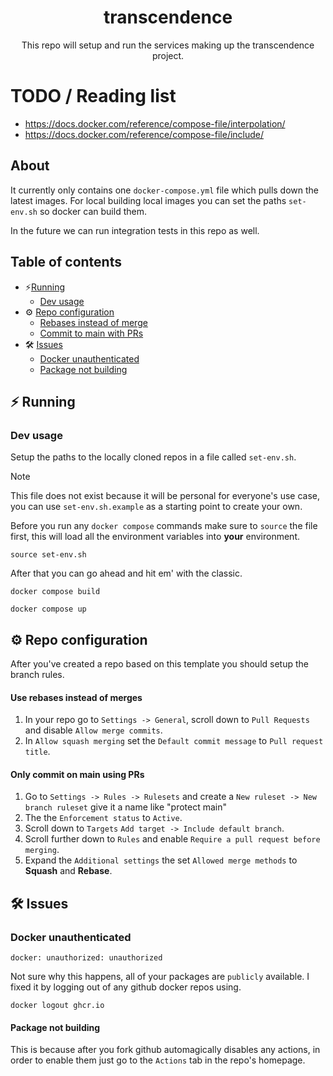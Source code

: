 <div align=center>

# transcendence
This repo will setup and run the services making up the transcendence project.
</div>


# TODO / Reading list
- https://docs.docker.com/reference/compose-file/interpolation/
- https://docs.docker.com/reference/compose-file/include/


## About
It currently only contains one `docker-compose.yml` file which pulls down the latest images.
For local building local images you can set the paths `set-env.sh` so docker can build them.

In the future we can run integration tests in this repo as well.

## Table of contents

- ⚡️[Running](#features)
  - [Dev usage](#dev-usage)
- ⚙️ [Repo configuration](#repo-configuration)
  - [Rebases instead of merge](#use-rebases-instead-of-merges)
  - [Commit to main with PRs](#only-commit-on-main-using-prs)
- 🛠️ [Issues](#issues)
  - [Docker unauthenticated](#docker-unauthenticated)
  - [Package not building](#package-not-building)

## ⚡️ Running

### Dev usage
Setup the paths to the locally cloned repos in a file called `set-env.sh`.
> [!NOTE]
> This file does not exist because it will be personal for everyone's use case, you can use `set-env.sh.example` as a starting point to create your own.

Before you run any `docker compose` commands make sure to `source` the file first, this will load all the environment variables into **your** environment.
```
source set-env.sh
```
After that you can go ahead and hit em' with the classic.
```
docker compose build
```
```
docker compose up
```


## ⚙️  Repo configuration
After you've created a repo based on this template you should setup the branch rules.
#### Use rebases instead of merges
1. In your repo go to `Settings -> General`, scroll down to `Pull Requests` and disable `Allow merge commits`.
2. In `Allow squash merging` set the `Default commit message` to `Pull request title`.

#### Only commit on main using PRs
1. Go to `Settings -> Rules -> Rulesets` and create a `New ruleset -> New branch ruleset` give it a name like "protect main"
2. The the `Enforcement status` to `Active`.
3. Scroll down to `Targets` `Add target -> Include default branch`.
4. Scroll further down to `Rules` and enable `Require a pull request before merging`.
5. Expand the `Additional settings` the set `Allowed merge methods` to **Squash** and **Rebase**.


## 🛠️ Issues

### Docker unauthenticated
```
docker: unauthorized: unauthorized
```
Not sure why this happens, all of your packages are `publicly` available. I fixed it by logging out of any github docker repos using.
```
docker logout ghcr.io
```

#### Package not building
This is because after you fork github automagically disables any actions, in order to enable them just go to the `Actions` tab in the repo's homepage.


